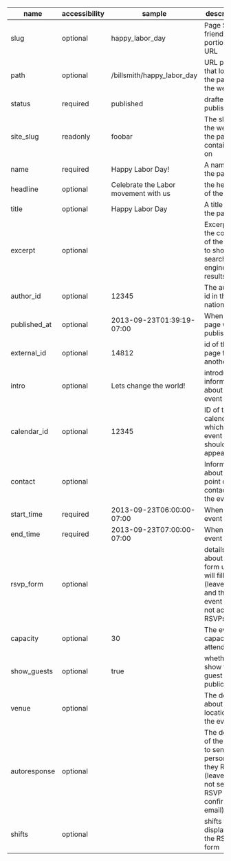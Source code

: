 | name         | accessibility | sample                               | description                                                                                                  |
| ------------ | ------------- | ------------------------------------ | ------------------------------------------------------------------------------------------------------------ |
| slug         | optional      | happy_labor_day                      | Page SEO friendly portion of URL                                                                             |
| path         | optional      | /billsmith/happy_labor_day           | URL path that locates the page on the website                                                                |
| status       | required      | published                            | drafted or published                                                                                         |
| site_slug    | readonly      | foobar                               | The slug of the website the page is contained on                                                             |
| name         | required      | Happy Labor Day!                     | A name for the page                                                                                          |
| headline     | optional      | Celebrate the Labor movement with us | the headline of the page                                                                                     |
| title        | optional      | Happy Labor Day                      | A title for the page                                                                                         |
| excerpt      | optional      |                                      | Excerpt of the content of the page to show on search engine results                                          |
| author_id    | optional      | 12345                                | The author's id in the nation                                                                                |
| published_at | optional      | 2013-09-23T01:39:19-07:00            | When the page was published                                                                                  |
| external_id  | optional      | 14812                                | id of the page from another tool                                                                             |
| intro        | optional      | Lets change the world!               | introductory information about the event                                                                     |
| calendar_id  | optional      | 12345                                | ID of the calendar on which this event should appear                                                         |
| contact      | optional      |                                      | Information about the point of contact for the event                                                         |
| start_time   | required      | 2013-09-23T06:00:00-07:00            | When the event starts                                                                                        |
| end_time     | required      | 2013-09-23T07:00:00-07:00            | When the event ends                                                                                          |
| rsvp_form    | optional      |                                      | details about the form users will fill out to (leave out and the event will not accept RSVPs)                |
| capacity     | optional      | 30                                   | The event's capacity for attendees                                                                           |
| show_guests  | optional      | true                                 | whether to show the guest list publically                                                                    |
| venue        | optional      |                                      | The details about the location of the event                                                                  |
| autoresponse | optional      |                                      | The details of the email to send to a person after they RSVP (leave out to not send RSVP confirmation email) |
| shifts       | optional      |                                      | shifts to display on the RSVP form                                                                           |